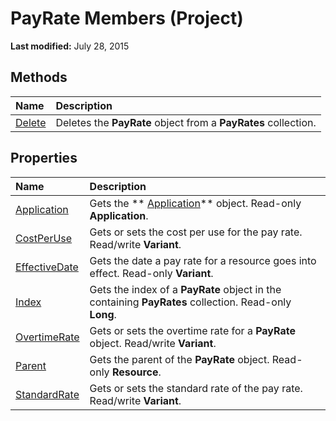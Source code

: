 
# PayRate Members (Project)


 **Last modified:** July 28, 2015


## Methods



|**Name**|**Description**|
|:-----|:-----|
| [Delete](fa9184ec-59ea-aa74-7d25-51ffd0ce5471.md)|Deletes the  **PayRate** object from a **PayRates** collection.|

## Properties



|**Name**|**Description**|
|:-----|:-----|
| [Application](6d4579e3-a061-719b-278f-626afeb4fc0b.md)|Gets the  ** [Application](8eb91712-7784-a102-38c0-19bb056c27e9.md)** object. Read-only **Application**.|
| [CostPerUse](7925d309-afb9-a0f8-7d40-9c2388fdaa1d.md)|Gets or sets the cost per use for the pay rate. Read/write  **Variant**.|
| [EffectiveDate](3e247def-0f83-3a4f-5408-454a73f12b4d.md)|Gets the date a pay rate for a resource goes into effect. Read-only  **Variant**.|
| [Index](03973d46-650b-bdf6-52c7-0e71d1b78ea1.md)|Gets the index of a  **PayRate** object in the containing **PayRates** collection. Read-only **Long**.|
| [OvertimeRate](d09e21a4-d582-9a53-d5d4-2f095ff1c314.md)|Gets or sets the overtime rate for a  **PayRate** object. Read/write **Variant**.|
| [Parent](ba02dc16-31dc-2842-2438-e24e292d19d1.md)|Gets the parent of the  **PayRate** object. Read-only **Resource**.|
| [StandardRate](ad4d498b-2a64-d821-cf93-4d5fefda6da8.md)|Gets or sets the standard rate of the pay rate. Read/write  **Variant**.|
